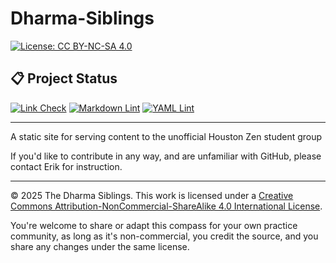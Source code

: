 # Dharma-Siblings

[![License: CC BY-NC-SA 4.0](https://img.shields.io/badge/License-CC%20BY--NC--SA%204.0-lightgrey.svg)](https://creativecommons.org/licenses/by-nc-sa/4.0/)

## 📋 Project Status

[![Link Check](https://github.com/hittegit/Dharma-Siblings/actions/workflows/check-links.yml/badge.svg)](https://github.com/hittegit/Dharma-Siblings/actions/workflows/check-links.yml)
[![Markdown Lint](https://github.com/hittegit/Dharma-Siblings/actions/workflows/lint-markdown.yml/badge.svg)](https://github.com/hittegit/Dharma-Siblings/actions/workflows/lint-markdown.yml)
[![YAML Lint](https://github.com/hittegit/Dharma-Siblings/actions/workflows/yamllint.yml/badge.svg)](https://github.com/hittegit/Dharma-Siblings/actions/workflows/yamllint.yml)

---

A static site for serving content to the unofficial Houston Zen student group

If you'd like to contribute in any way, and are unfamiliar with GitHub, please contact Erik for instruction.

---

© 2025 The Dharma Siblings. This work is licensed under a [Creative Commons Attribution-NonCommercial-ShareAlike 4.0 International License](https://creativecommons.org/licenses/by-nc-sa/4.0/).

You're welcome to share or adapt this compass for your own practice community, as long as it's non-commercial, you credit the source, and you share any changes under the same license.
